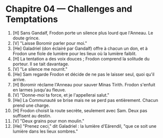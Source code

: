 # Chapitre 04 — Challenges and Temptations

1. [H] Sans Gandalf, Frodon porte un silence plus lourd que l'Anneau. Le doute grince.
2. [V] "Laisse Boromir parler pour moi."
3. [He] Galadriel (don éclairé par Gandalf) offre à chacun un don, et à Frodon une fiole de lumière pour les lieux où la lumière faiblit.
4. [H] La tentation a des voix douces ; Frodon comprend la solitude du porteur. Il se tait davantage.
5. [V] "Le silence me nourrit."
6. [He] Sam regarde Frodon et décide de ne pas le laisser seul, quoi qu'il arrive.
7. [H] Boromir réclame l'Anneau pour sauver Minas Tirith. Frodon s'enfuit en larmes jusqu'au fleuve.
8. [V] "Donne-moi ta force, et je l'appellerai salut."
9. [He] La Communauté se brise mais ne se perd pas entièrement. Chacun prend une charge.
10. [H] Frodon choisit la route secrète, seulement avec Sam. Deux pas suffisent au destin.
11. [V] "Deux grains pour mon moulin."
12. [He] "Prenez ceci," dit Galadriel : la lumière d'Eärendil, "que ce soit une lumière dans les lieux sombres."
